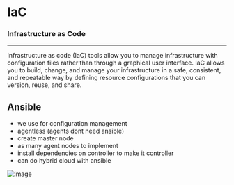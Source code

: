 # IaC
### Infrastructure as Code
---
Infrastructure as code (IaC) tools allow you to manage infrastructure with configuration files rather than through a graphical user interface. IaC allows you to build, change, and manage your infrastructure in a safe, consistent, and repeatable way by defining resource configurations that you can version, reuse, and share.

## Ansible
- we use for configuration management
- agentless (agents dont need ansible)
- create master node
- as many agent nodes to implement
- install dependencies on controller to make it controller
- can do hybrid cloud with ansible 


![image](https://user-images.githubusercontent.com/110176257/188832504-92b26bad-ba8a-480a-ac56-1819210c6514.png)
